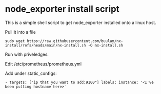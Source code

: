 # node_exporter install script

This is a simple shell script to get node_exporter installed onto a linux host.

Pull it into a file

`
sudo wget https://raw.githubusercontent.com/buulam/nx-install/refs/heads/main/nx-install.sh -O nx-install.sh
`

Run with priveledges.

Edit /etc/prometheus/prometheus.yml

Add under static_configs:

`
      - targets: ["ip that you want to add:9100"]
        labels:
          instance: '<I've been putting hostname here>'
`
